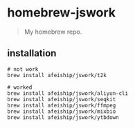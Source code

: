 # homebrew-jswork
> My homebrew repo.

## installation
```shell
# not work
brew install afeiship/jswork/t2k

# worked
brew install afeiship/jswork/aliyun-cli
brew install afeiship/jswork/seqkit
brew install afeiship/jswork/ffmpeg
brew install afeiship/jswork/mixbio
brew install afeiship/jswork/ytbdown
```
